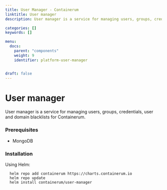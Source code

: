 ```yaml
---
title: User Manager - Containerum
linktitle: User manager
description: User manager is a service for managing users, groups, credentials, user and domain blacklists for Containerum.

categories: []
keywords: []

menu:
  docs:
    parent: "components"
    weight: 9
    identifier: platform-user-manager


draft: false
---
```


# User manager

User manager is a service for managing users, groups, credentials, user and domain blacklists for Containerum.

### Prerequisites

- MongoDB

### Installation

Using Helm:

```
  helm repo add containerum https://charts.containerum.io
  helm repo update
  helm install containerum/user-manager
```
